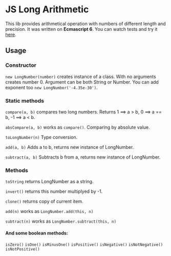 # JS Long Arithmetic
This lib provides arithmetical operation with numbers of different length and
precision. It was written on **Ecmascript 6**. You can watch tests and try 
it [here](http://felytic.github.io/JSLongArithmetic/).

## Usage

### Constructor

`new LongNumber(number)` creates instance of a class. With no arguments creates 
number 0. Argument can be both String or Number. You can add exponent too
`new LongNumber('-4.35e-30')`.

### Static methods

`compare(a, b)` compares two long numbers. Returns 1 ==> a > b, 
0 ==> a == b, -1 ==> a < b.

`absCompare(a, b)` works as `compare()`. Comparing by absolute value.

`toLongNumber(n)` Type conversion.

`add(a, b)` Adds a to b, returns new instance of LongNumber.

`subtract(a, b)` Subtracts b from a, returns new instance of LongNumber.

### Methods

`toString` returns LongNumber as a string.

`invert()` returns this number multiplyed by -1.

`clone()` returns copy of current item.

`add(n)` works as `LongNumber.add(this, n)`

`subtract(n)` works as `LongNumber.subtract(this, n)`

#### And some boolean methods: 

`isZero()` `isOne()` `isMinusOne()` `isPositive()`
`isNegative()` `isNotNegative()` `isNotPositive()`
